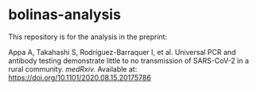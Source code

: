 # bolinas-analysis

This repository is for the analysis in the preprint:

Appa A, Takahashi S, Rodríguez-Barraquer I, et al. Universal PCR and antibody testing demonstrate little to no transmission of SARS-CoV-2 in a rural community. *medRxiv.* Available at: https://doi.org/10.1101/2020.08.15.20175786 
